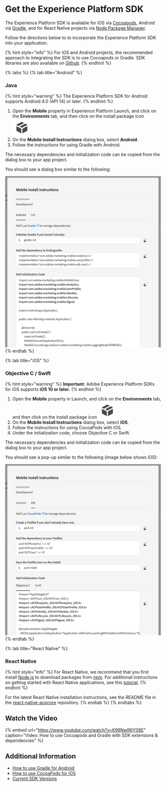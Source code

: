 # Get the Experience Platform SDK

The Experience Platform SDK is available for iOS via [Cocoapods](https://cocoapods.org/), Android via [Gradle](https://gradle.org), and for React Native projects via [Node Package Manager](https://nodejs.org).

Follow the directions below to to incorporate the Experience Platform SDK into your application.

{% hint style="info" %}
For iOS and Android projects, the recommended approach to integrating the SDK is to use Cocoapods or Gradle. SDK libraries are also available on [Github](https://github.com/Adobe-Marketing-Cloud/acp-sdks/).
{% endhint %}

{% tabs %}
{% tab title="Android" %}
### Java

{% hint style="warning" %}
The Experience Platform SDK for Android supports Android 4.0 \(API 14\) or later.
{% endhint %}

1. Open the **Mobile** property in Experience Platform Launch, and click on the **Environments** tab, and then click on the install package icon![](../.gitbook/assets/package.png). 
2. On the **Mobile Install Instructions** dialog box, select **Android**.
3. Follow the instructions for using Gradle with Android.

The necessary dependencies and initialization code can be copied from the dialog box to your app project.

You should see a dialog box similar to the following:

![](../.gitbook/assets/android.png)
{% endtab %}

{% tab title="iOS" %}
### Objective C / Swift

{% hint style="warning" %}
**Important:** Adobe Experience Platform SDKs for iOS supports **iOS 10 or later.**
{% endhint %}

1. Open the **Mobile** property in Launch, and click on the **Environments** tab, and then click on the install package icon  ![](../.gitbook/assets/package.png) 
2. On the **Mobile Install Instructions** dialog box, select **iOS**.
3. Follow the instructions for using CocoaPods with iOS.
4. Under the initialization code, choose Objective C or Swift.

The necessary dependencies and initialization code can be copied from the dialog box to your app project.

You should see a pop-up similar to the following \(image below shows iOS\):

![](../.gitbook/assets/obj-c.png)
{% endtab %}

{% tab title="React Native" %}
### React Native

{% hint style="info" %}
For React Native, we recommend that you first install [Node.js](https://nodejs.org) to download packages from [npm](https://npmjs.com). For additional instructions on getting started with React Native applications, see this [tutorial](https://facebook.github.io/react-native/docs/getting-started).
{% endhint %}

For the latest React Native installation instructions, see the README file in the [react-native-acpcore](https://github.com/adobe/react-native-acpcore) repository.
{% endtab %}
{% endtabs %}

## Watch the Video

{% embed url="https://www.youtube.com/watch?v=K99NwR6Y08E" caption="Video: How to use Cocoapods and Gradle with SDK extensions & dependencies" %}

## Additional Information

* [How to use Gradle for Android](https://docs.gradle.org/current/userguide/userguide.html)
* [How to use CocoaPods for iOS ](https://guides.cocoapods.org/using/using-cocoapods)
* [Current SDK Versions](../resources/frequently-asked-questions/current-sdk-versions.md)

